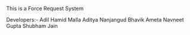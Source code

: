 This is a Force Request System

Developers:-
Adil Hamid Malla
Aditya Nanjangud
Bhavik Ameta
Navneet Gupta
Shubham Jain
